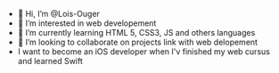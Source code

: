 - 👋 Hi, I’m @Lois-Ouger
- 👀 I’m interested in web developement
- 🌱 I’m currently learning HTML 5, CSS3, JS and others languages
- 💞️ I’m looking to collaborate on projects link with web delopement
- I want to become an iOS developer when I'v finished my web cursus and learned Swift

<!---
Lois-Ouger/Lois-Ouger is a ✨ special ✨ repository because its `README.md` (this file) appears on your GitHub profile.
You can click the Preview link to take a look at your changes.
--->
